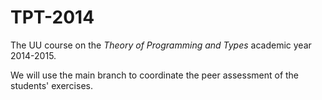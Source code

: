 # TPT-2014

The UU course on the *Theory of Programming and Types* academic year 2014-2015.

We will use the main branch to coordinate the peer assessment of the students' exercises.
